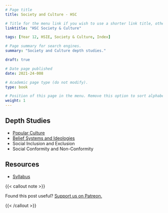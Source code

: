 ```yaml
---
# Page title
title: Society and Culture - HSC

# Title for the menu link if you wish to use a shorter link title, otherwise remove this option.
linktitle: "HSC Society & Culture"

tags: [Year 12, HSIE, Society & Culture, Index]

# Page summary for search engines.
summary: "Society and Culture depth studies."

draft: true

# Date page published
date: 2021-24-008

# Academic page type (do not modify).
type: book

# Position of this page in the menu. Remove this option to sort alphabetically.
weight: 1
---
```


## Depth Studies

- [Popular Culture](popular-culture/)
- [Belief Systems and Ideologies](belief-systems-ideologies/)
- Social Inclusion and Exclusion
- Social Conformity and Non-Conformity

## Resources

- [Syllabus](/nesa/a595c986-4712-41dc-9588-0febca96a575/society-culture-st6-syl-from2015.pdf?MOD=AJPERES&CVID=)

{{< callout note >}}

Found this post useful? [Support us on Patreon.](https://patreon.com/schoolnotes)

{{< /callout >}}